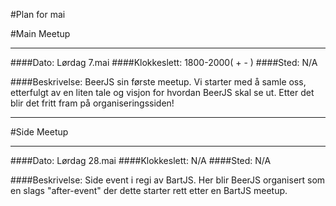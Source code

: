 #Plan for mai

#Main Meetup 

***

####Dato: Lørdag 7.mai
####Klokkeslett: 1800-2000( + - )
####Sted: N/A

####Beskrivelse: BeerJS sin første meetup. Vi starter med å samle oss, etterfulgt av en liten tale og visjon for hvordan BeerJS skal se ut. 
Etter det blir det fritt fram på organiseringssiden!

***

#Side Meetup

***

####Dato: Lørdag 28.mai
####Klokkeslett: N/A
####Sted: N/A

####Beskrivelse: Side event i regi av BartJS. Her blir BeerJS organisert som en slags "after-event" der dette starter rett etter en BartJS meetup.
